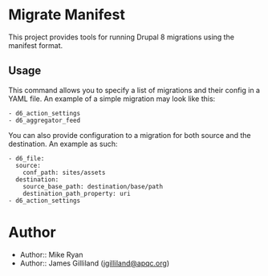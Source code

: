 # Migrate Manifest

This project provides tools for running Drupal 8 migrations using the manifest format. 

## Usage

This command allows you to specify a list of migrations and their config in
a YAML file. An example of a simple migration may look like this:

````
- d6_action_settings
- d6_aggregator_feed
````

You can also provide configuration to a migration for both source and the
destination. An example as such:

````
- d6_file:
  source:
    conf_path: sites/assets
  destination:
    source_base_path: destination/base/path
    destination_path_property: uri
- d6_action_settings
````

# Author

- Author:: Mike Ryan
- Author:: James Gilliland (<jgilliland@apqc.org>)
